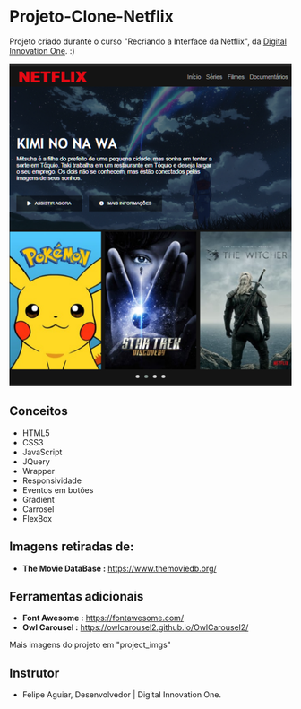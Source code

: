 # Projeto-Clone-Netflix
Projeto criado durante o curso "Recriando a Interface da Netflix", da <a href = "https://digitalinnovation.one/"/>Digital Innovation One</a>. :)

<img src="https://github.com/nandacruz/Projeto-Clone-Netflix/blob/main/project_imgs/ntc1.png">

<h2>Conceitos</h2>

- HTML5
- CSS3
- JavaScript
- JQuery
- Wrapper
- Responsividade
- Eventos em botões
- Gradient
- Carrosel
- FlexBox

<h2>Imagens retiradas de:</h2>

  - <b>The Movie DataBase :</b> https://www.themoviedb.org/ 

<h2>Ferramentas adicionais</h2>

- <b>Font Awesome :</b> https://fontawesome.com/
- <b> Owl Carousel :</b> https://owlcarousel2.github.io/OwlCarousel2/

Mais imagens do projeto em "project_imgs"

<h2>Instrutor</h2>

- Felipe Aguiar, Desenvolvedor | Digital Innovation One.

